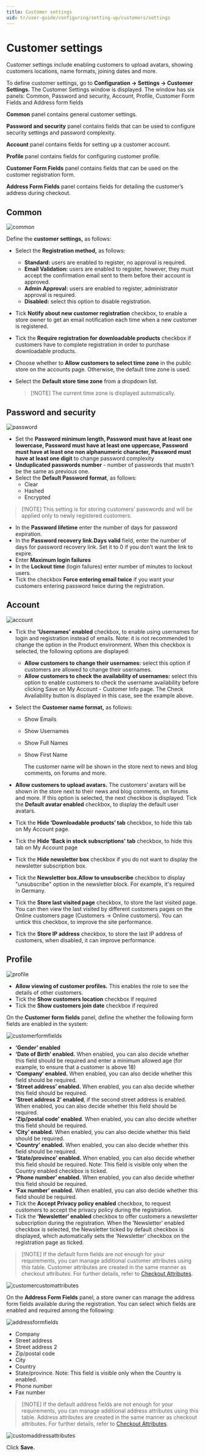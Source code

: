 ```yaml
---
title: Customer settings
uid: tr/user-guide/configuring/setting-up/customers/settings
---
```


# Customer settings

Customer settings include enabling customers to upload avatars, showing customers locations, name formats, joining dates and more.

To define customer settings, go to **Configuration → Settings → Customer Settings.** The Customer Settings window is displayed. The window has six panels: Common, Password and security, Account, Profile, Customer Form Fields and Address form fields

**Common** panel contains general customer settings.

**Password and security** panel contains fields that can be used to configure security settings and password complexity.

**Account** panel contains fields for setting up a customer account.

**Profile** panel contains fields for configuring customer profile.

**Customer Form Fields** panel contains fields that can be used on the customer registration form.

**Address Form Fields** panel contains fields for detailing the customer’s address during checkout.

## Common

![common](_static/settings/customersettings1.png)

Define the **customer settings,** as follows:

* Select the **Registration method,** as follows: 
  * **Standard:** users are enabled to register, no approval is required.
  * **Email Validation:** users are enabled to register, however, they must accept the confirmation email sent to them before their account is approved.
  * **Admin Approval:** users are enabled to register, administrator approval is required.
  * **Disabled:** select this option to disable registration.
* Tick **Notify about new customer registration** checkbox, to enable a store owner to get an email notification each time when a new customer is registered.
* Tick the **Require registration for downloadable products** checkbox if customers have to complete registration in order to purchase downloadable products.
* Choose whether to **Allow customers to select time zone** in the public store on the accounts page. Otherwise, the default time zone is used.
* Select the **Default store time zone** from a dropdown list.
  
  > [!NOTE] The current time zone is displayed automatically.

## Password and security

![password](_static/settings/customersettings2.png)

* Set the **Password minimum length, Password must have at least one lowercase, Password must have at least one uppercase, Password must have at least one non alphanumeric character, Password must have at least one digit** to change password complexity
* **Unduplicated passwords number** - number of passwords that mustn't be the same as previous one.
* Select the **Default Password format**, as follows: 
  * Clear
  * Hashed
  * Encrypted

> [!NOTE] This setting is for storing customers’ passwords and will be applied only to newly registered customers.

* In the **Password lifetime** enter the number of days for password expiration.
* In the **Password recovery link.Days valid** field, enter the number of days for password recovery link. Set it to 0 if you don’t want the link to expire.
* Enter **Maximum login failures**
* In the **Lockout time** (login failures) enter number of minutes to lockout users.
* Tick the checkbox **Force entering email twice** if you want your customers entering password twice during the registration.

## Account

![account](_static/settings/customersettings3.png)

* Tick the **'Usernames' enabled** checkbox, to enable using usernames for login and registration instead of emails. Note: it is not recommended to change the option in the Product environment. When this checkbox is selected, the following options are displayed: 
  * **Allow customers to change their usernames:** select this option if customers are allowed to change their usernames.
  * **Allow customers to check the availability of usernames:** select this option to enable customers to check the username availability before clicking Save on My Account - Customer Info page. The Check Availability button is displayed in this case, see the example above.
* Select the **Customer name format,** as follows:
  
  * Show Emails
  * Show Usernames
  * Show Full Names
  * Show First Name
  
    The customer name will be shown in the store next to news and blog comments, on forums and more.

* **Allow customers to upload avatars.** The customers’ avatars will be shown in the store next to their news and blog comments, on forums and more. If this option is selected, the next checkbox is displayed. Tick the **Default avatar enabled** checkbox, to display the default user avatars.

* Tick the **Hide ‘Downloadable products’ tab** checkbox, to hide this tab on My Account page.
* Tick the **Hide 'Back in stock subscriptions' tab** checkbox, to hide this tab on My Account page
* Tick the **Hide newsletter box** checkbox if you do not want to display the newsletter subscription box.
* Tick the **Newsletter box.Allow to unsubscribe** checkbox to display "unsubscribe" option in the newsletter block. For example, it's required in Germany.
* Tick the **Store last visited page** checkbox, to store the last visited page. You can then view the last visited by different customers pages on the Online customers page (Customers → Online customers). You can untick this checkbox, to improve the site performance.
* Tick the **Store IP address** checkbox, to store the last IP address of customers, when disabled, it can improve performance.

## Profile

![profile](_static/settings/customersettings4.png)

* **Allow viewing of customer profiles.** This enables the role to see the details of other customers.
* Tick the **Show customers location** checkbox if required
* Tick the **Show customers join date** checkbox if required

On the **Customer form fields** panel, define the whether the following form fields are enabled in the system:

![customerformfields](_static/settings/customersettings5.png)

* **‘Gender’ enabled**
* **‘Date of Birth’ enabled.** When enabled, you can also decide whether this field should be required and enter a minimum allowed age (for example, to ensure that a customer is above 18)
* **‘Company’ enabled.** When enabled, you can also decide whether this field should be required.
* **‘Street address’ enabled.** When enabled, you can also decide whether this field should be required.
* **‘Street address 2’ enabled**, if the second street address is enabled. When enabled, you can also decide whether this field should be required.
* **‘Zip/postal code’ enabled**. When enabled, you can also decide whether this field should be required.
* **‘City’ enabled.** When enabled, you can also decide whether this field should be required.
* **‘Country’ enabled.** When enabled, you can also decide whether this field should be required.
* **‘State/province’ enabled.** When enabled, you can also decide whether this field should be required. Note: This field is visible only when the Country enabled checkbox is ticked.
* **‘Phone number’ enabled.** When enabled, you can also decide whether this field should be required.
* **‘Fax number’ enabled.** When enabled, you can also decide whether this field should be required.
* Tick the **Accept Privacy policy enabled** checkbox, to request customers to accept the privacy policy during the registration.
* Tick the **‘Newsletter’ enabled** checkbox to offer customers a newsletter subscription during the registration. When the ‘Newsletter’ enabled checkbox is selected, the Newsletter ticked by default checkbox is displayed, which automatically sets the 'Newsletter' checkbox on the registration page as ticked.

> [!NOTE] If the default form fields are not enough for your requirements, you can manage additional customer attributes using this table. Customer attributes are created in the same manner as checkout attributes. For further details, refer to [Checkout Attributes](xref:en/user-guide/running/product-management/attributes/checkout-attributes).

![customercustomattributes](_static/settings/customersettings6.png)

On the **Address Form Fields** panel, a store owner can manage the address form fields available during the registration. You can select which fields are enabled and required among the following:

![addressformfields](_static/settings/customersettings7.png)

* Company
* Street address
* Street address 2
* Zip/postal code
* City
* Country
* State/province. Note: This field is visible only when the Country is enabled.
* Phone number
* Fax number

> [!NOTE] If the default address fields are not enough for your requirements, you can manage additional address attributes using this table. Address attributes are created in the same manner as checkout attributes. For further details, refer to [Checkout Attributes](xref:en/user-guide/running/product-management/attributes/checkout-attributes).

![customaddressattributes](_static/settings/customersettings8.png)

Click **Save.**